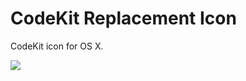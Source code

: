 # CodeKit Replacement Icon
CodeKit icon for OS X.

![](https://raw.githubusercontent.com/yunusekim/codekit-replacement-icns/master/codekit-sample.png)
